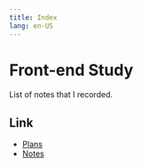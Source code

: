 ```yaml
---
title: Index
lang: en-US
---
```


# Front-end Study
List of notes that I recorded.

## Link
<!-- - [Study Notes](/notes/index) -->
- [Plans](/plans/index)
- [Notes](/notes/index)